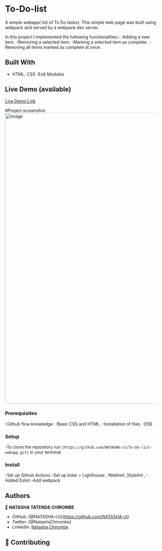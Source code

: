 # To-Do-list
A simple webapp( list of To Do tasks).  This simple web page was built using webpack and served by a webpack dev server.

In this project I implemented the following functionalities::
-Adding a new item.
-Removing a selected item.
-Marking a selected item as complete.
-Removing all items marked as complete at once.

## Built With

- HTML, CSS
-Es6 Modules

## Live Demo (available)

[Live Demo Link]()

#Project screenshot
<img width="959" alt="image" src="https://user-images.githubusercontent.com/106079814/179227330-7aacb238-02f1-4626-940a-e4ddc7e34b1e.png">



### Prerequisites
-Github flow knowledge.
-Basic CSS and HTML.
-Installation of files.
-ES6

### Setup
-To clone the repository run `[https://github.com/NATASHA-ct/To-Do-list-webapp.git]` in your terminal

### Install
-Set up Github Actions
-Set up linter > Lighthouse , Webhint ,Stylelint ,
-Added Eslint
-Add webpack


## Authors

👤 **NATASHA TATENDA CHIROMBE**

- GitHub: [@NATASHA-ct]((https://github.com/NATASHA-ct)
- Twitter: [@NatashaChirombe]
- LinkedIn: [Natasha Chirombe](linkedin.com/in/natasha-chirombe-1531aa17b)

## 🤝 Contributing
